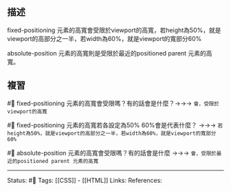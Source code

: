 

## 描述


fixed-positioning 元素的高寬會受限於viewport的高寬，若height為50%，就是viewport的高部分之一半，若width為60%，就是viewport的寬部分60%


absolute-position 元素的高寬則是受限於最近的positioned parent 元素的高寬。

## 複習

#🧠 fixed-positioning 元素的高寬會受限嗎？有的話會是什麼？->->-> `會，受限於viewport的高寬`
<!--SR:!2022-12-18,64,250-->

#🧠 fixed-positioning 元素的高寬若各設定為50% 60%會是代表什麼？ ->->-> `若height為50%，就是viewport的高部分之一半，若width為60%，就是viewport的寬部分60%`
<!--SR:!2022-10-20,28,250-->

#🧠 absolute-position 元素的高寬會受限嗎？有的話會是什麼 ->->-> `會，受限於最近的positioned parent 元素的高寬`
<!--SR:!2022-10-20,28,250-->

---
Status: #🌱
Tags:
[[CSS]] - [[HTML]]
Links:
References: